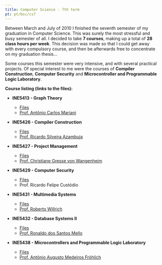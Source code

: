 ```yaml
---
title: Computer Science - 7th term
pt: pt/bsc/cs7
---
```


Between March and July of 2010 I finished the seventh semester of my graduation in Computer Science.
This was surely the most stressful and busy semester of all.
I decided to take **7 courses**, making up a total of **28 class hours per week**.
This decision was made so that I could get away with every compulsory course, and then be afterwards free to concentrate on my graduation thesis...

Some courses this semester were very intensive, and with several practical projects.
Of special interest to me were the courses of **Compiler Construction**, **Computer Security** and **Microcontroller and Programmable Logic Laboratory**.

**Course listing (links to the files):**

  * **INE5413 - Graph Theory**
      + [Files](http://constantijn.alvb.in/graduacao/disciplinas/ine5413/)
      + [Prof. Antônio Carlos Mariani](http://www.inf.ufsc.br/~a.c.mariani/)

  * **INE5426 - Compiler Construction**
      + [Files](http://constantijn.alvb.in/graduacao/disciplinas/ine5426/)
      + [Prof. Ricardo Silveira Azambuja](http://www.inf.ufsc.br/~silveira/)

  * **INE5427 - Project Management**
      + [Files](http://constantijn.alvb.in/graduacao/disciplinas/ine5427/)
      + [Prof. Christiane Gresse von Wangenheim](http://www.inf.ufsc.br/~gresse/)

  * **INE5429 - Computer Security**
      + [Files](http://constantijn.alvb.in/graduacao/disciplinas/ine5429/)
      + Prof. Ricardo Felipe Custódio

  * **INE5431 - Multimedia Systems**
      + [Files](http://constantijn.alvb.in/graduacao/disciplinas/ine5431/)
      + [Prof. Roberto Willrich](http://www.inf.ufsc.br/~willrich/)

  * **INE5432 - Database Systems II**
      + [Files](http://constantijn.alvb.in/graduacao/disciplinas/ine5432/)
      + [Prof. Ronaldo dos Santos Mello](http://www.inf.ufsc.br/~ronaldo/)

  * **INE5438 - Microcontrollers and Programmable Logic Laboratory**
      + [Files](http://constantijn.alvb.in/graduacao/disciplinas/ine5438/)
      + [Prof. Antônio Augusto Medeiros Fröhlich](http://www.lisha.ufsc.br/Guto)

